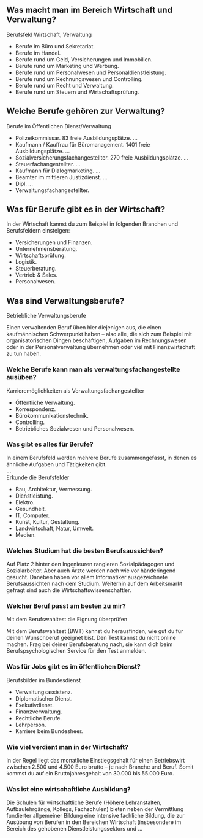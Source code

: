 ## Was macht man im Bereich Wirtschaft und Verwaltung?

Berufsfeld Wirtschaft, Verwaltung

-   Berufe im Büro und Sekretariat.
-   Berufe im Handel.
-   Berufe rund um Geld, Versicherungen und Immobilien.
-   Berufe rund um Marketing und Werbung.
-   Berufe rund um Personalwesen und Personaldienstleistung.
-   Berufe rund um Rechnungswesen und Controlling.
-   Berufe rund um Recht und Verwaltung.
-   Berufe rund um Steuern und Wirtschaftsprüfung.

## Welche Berufe gehören zur Verwaltung?

Berufe im Öffentlichen Dienst/Verwaltung

-   Polizeikommissar. 83 freie Ausbildungsplätze. ...
-   Kaufmann / Kauffrau für Büromanagement. 1401 freie Ausbildungsplätze. ...
-   Sozialversicherungsfachangestellter. 270 freie Ausbildungsplätze. ...
-   Steuerfachangestellter. ...
-   Kaufmann für Dialogmarketing. ...
-   Beamter im mittleren Justizdienst. ...
-   Dipl. ...
-   Verwaltungsfachangestellter.

## Was für Berufe gibt es in der Wirtschaft?

In der Wirtschaft kannst du zum Beispiel in folgenden Branchen und Berufsfeldern einsteigen:

-   Versicherungen und Finanzen.
-   Unternehmensberatung.
-   Wirtschaftsprüfung.
-   Logistik.
-   Steuerberatung.
-   Vertrieb & Sales.
-   Personalwesen.

## Was sind Verwaltungsberufe?

Betriebliche Verwaltungsberufe  
  
Einen verwaltenden Beruf üben hier diejenigen aus, die einen kaufmännischen Schwerpunkt haben – also alle, die sich zum Beispiel mit organisatorischen Dingen beschäftigen, Aufgaben im Rechnungswesen oder in der Personalverwaltung übernehmen oder viel mit Finanzwirtschaft zu tun haben.

### Welche Berufe kann man als verwaltungsfachangestellte ausüben?

Karrieremöglichkeiten als Verwaltungsfachangestellter

-   Öffentliche Verwaltung.
-   Korrespondenz.
-   Bürokommunikationstechnik.
-   Controlling.
-   Betriebliches Sozialwesen und Personalwesen.

### Was gibt es alles für Berufe?

In einem Berufsfeld werden mehrere Berufe zusammengefasst, in denen es ähnliche Aufgaben und Tätigkeiten gibt.  
...  
Erkunde die Berufsfelder

-   Bau, Architektur, Vermessung.
-   Dienstleistung.
-   Elektro.
-   Gesundheit.
-   IT, Computer.
-   Kunst, Kultur, Gestaltung.
-   Landwirtschaft, Natur, Umwelt.
-   Medien.

### Welches Studium hat die besten Berufsaussichten?

Auf Platz 2 hinter den Ingenieuren rangieren Sozialpädagogen und Sozialarbeiter. Aber auch Ärzte werden nach wie vor händeringend gesucht. Daneben haben vor allem Informatiker ausgezeichnete Berufsaussichten nach dem Studium. Weiterhin auf dem Arbeitsmarkt gefragt sind auch die Wirtschaftswissenschaftler.

### Welcher Beruf passt am besten zu mir?

Mit dem Berufswahltest die Eignung überprüfen  
  
Mit dem Berufswahltest (BWT) kannst du herausfinden, wie gut du für deinen Wunschberuf geeignet bist. Den Test kannst du nicht online machen. Frag bei deiner Berufsberatung nach, sie kann dich beim Berufspsychologischen Service für den Test anmelden.

### Was für Jobs gibt es im öffentlichen Dienst?

Berufsbilder im Bundesdienst

-   Verwaltungsassistenz.
-   Diplomatischer Dienst.
-   Exekutivdienst.
-   Finanzverwaltung.
-   Rechtliche Berufe.
-   Lehrperson.
-   Karriere beim Bundesheer.

### Wie viel verdient man in der Wirtschaft?

In der Regel liegt das monatliche Einstiegsgehalt für einen Betriebswirt zwischen 2.500 und 4.500 Euro brutto – je nach Branche und Beruf. Somit kommst du auf ein Bruttojahresgehalt von 30.000 bis 55.000 Euro.

### Was ist eine wirtschaftliche Ausbildung?

Die Schulen für wirtschaftliche Berufe (Höhere Lehranstalten, Aufbaulehrgänge, Kollegs, Fachschulen) bieten neben der Vermittlung fundierter allgemeiner Bildung eine intensive fachliche Bildung, die zur Ausübung von Berufen in den Bereichen Wirtschaft (insbesondere im Bereich des gehobenen Dienstleistungssektors und ...